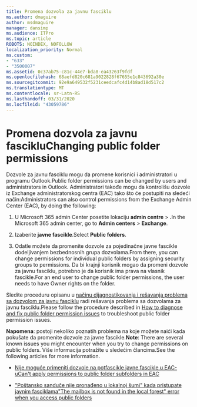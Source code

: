 ```yaml
---
title: Promena dozvola za javnu fasciklu
ms.author: dmaguire
author: msdmaguire
manager: dansimp
ms.audience: ITPro
ms.topic: article
ROBOTS: NOINDEX, NOFOLLOW
localization_priority: Normal
ms.custom:
- "633"
- "3500007"
ms.assetid: 0c37ab75-c81c-44e7-bda8-ea43263f9fdf
ms.openlocfilehash: 68aefd820c681a9022828f67655e1c843692a30e
ms.sourcegitcommit: 92e9a649532f5231ceedcafc4d14b8ad18d517c2
ms.translationtype: MT
ms.contentlocale: sr-Latn-RS
ms.lasthandoff: 03/31/2020
ms.locfileid: "43059786"
---
```

# <a name="changing-public-folder-permissions"></a><span data-ttu-id="320b5-102">Promena dozvola za javnu fasciklu</span><span class="sxs-lookup"><span data-stu-id="320b5-102">Changing public folder permissions</span></span>

<span data-ttu-id="320b5-103">Dozvole za javnu fasciklu mogu da promene korisnici i administratori u programu Outlook.</span><span class="sxs-lookup"><span data-stu-id="320b5-103">Public folder permissions can be changed by users and administrators in Outlook.</span></span> <span data-ttu-id="320b5-104">Administratori takođe mogu da kontrolišu dozvole iz Exchange administratorskog centra (EAC) tako što će postupiti na sledeći način:</span><span class="sxs-lookup"><span data-stu-id="320b5-104">Administrators can also control permissions from the Exchange Admin Center (EAC), by doing the following:</span></span>
  
1. <span data-ttu-id="320b5-105">U Microsoft 365 admin Center posetite lokaciju **admin centre** \> **.**</span><span class="sxs-lookup"><span data-stu-id="320b5-105">In the Microsoft 365 admin center, go to **Admin centers** \> **Exchange**.</span></span>

2. <span data-ttu-id="320b5-106">Izaberite **javne fascikle**.</span><span class="sxs-lookup"><span data-stu-id="320b5-106">Select **Public folders**.</span></span>

3. <span data-ttu-id="320b5-107">Odatle možete da promenite dozvole za pojedinačne javne fascikle dodeljivanjem bezbednosnih grupa dozvolama.</span><span class="sxs-lookup"><span data-stu-id="320b5-107">From there, you can change permissions for individual public folders by assigning security groups to permissions.</span></span> <span data-ttu-id="320b5-108">Da bi krajnji korisnik mogao da promeni dozvole za javnu fasciklu, potrebno je da korisnik ima prava na vlasnik fascikle.</span><span class="sxs-lookup"><span data-stu-id="320b5-108">For an end user to change public folder permissions, the user needs to have Owner rights on the folder.</span></span>

<span data-ttu-id="320b5-109">Sledite proceduru opisanu u [načinu dijagnostikovanja i rešavanja problema sa dozvolom za javnu fasciklu](https://docs.microsoft.com/exchange/troubleshoot/public-folders/public-folder-permission-issues) radi rešavanja problema sa dozvolama za javnu fasciklu.</span><span class="sxs-lookup"><span data-stu-id="320b5-109">Please follow the procedure described in [How to diagnose and fix public folder permission issues](https://docs.microsoft.com/exchange/troubleshoot/public-folders/public-folder-permission-issues) to troubleshoot public folder permission issues.</span></span>

<span data-ttu-id="320b5-110">**Napomena**: postoji nekoliko poznatih problema na koje možete naići kada pokušate da promenite dozvole za javne fascikle.</span><span class="sxs-lookup"><span data-stu-id="320b5-110">**Note**: There are several known issues you might encounter when you try to change permissions on public folders.</span></span> <span data-ttu-id="320b5-111">Više informacija potražite u sledećim člancima.</span><span class="sxs-lookup"><span data-stu-id="320b5-111">See the following articles for more information.</span></span>

- [<span data-ttu-id="320b5-112">Nije moguće primeniti dozvole na potfascikle javne fascikle u EAC-u</span><span class="sxs-lookup"><span data-stu-id="320b5-112">Can't apply permissions to public folder subfolders in EAC</span></span>](https://docs.microsoft.com/exchange/troubleshoot/public-folders/can%E2%80%99t-apply-permissions-public-folder-subfolders)

- [<span data-ttu-id="320b5-113">"Poštansko sanduče nije pronađeno u lokalnoj šumi" kada pristupate javnim fasciklama</span><span class="sxs-lookup"><span data-stu-id="320b5-113">"The mailbox is not found in the local forest" error when you access public folders</span></span>](https://docs.microsoft.com/exchange/troubleshoot/public-folders/mailbox-not-found-local-forest-public-folder)
